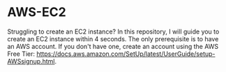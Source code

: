 # AWS-EC2
Struggling to create an EC2 instance? In this repository, I will guide you to create an EC2 instance within 4 seconds. The only prerequisite is to have an AWS account. If you don't have one, create an account using the AWS Free Tier: https://docs.aws.amazon.com/SetUp/latest/UserGuide/setup-AWSsignup.html.
